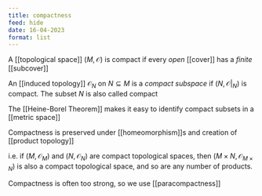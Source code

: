 ```yaml
---
title: compactness
feed: hide
date: 16-04-2023
format: list
---
```



A [[topological space]] $(M, \mathcal O)$ is compact if every *open* [[cover]] has a *finite* [[subcover]]

An [[induced topology]] $\mathcal O_N$ on $N\subseteq M$ is a *compact subspace* if $(N, \mathcal O|_N)$ is compact. The subset $N$ is also called compact

The [[Heine-Borel Theorem]] makes it easy to identify compact subsets in a [[metric space]]

Compactness is preserved under [[homeomorphism]]s and creation of [[product topology]]

i.e. if $(M, \mathcal O_M)$ and $(N, \mathcal O_N)$ are compact topological spaces, then $(M\times N, \mathcal O_{M\times N})$ is also a compact topological space, and so are any number of products.

Compactness is often too strong, so we use [[paracompactness]]